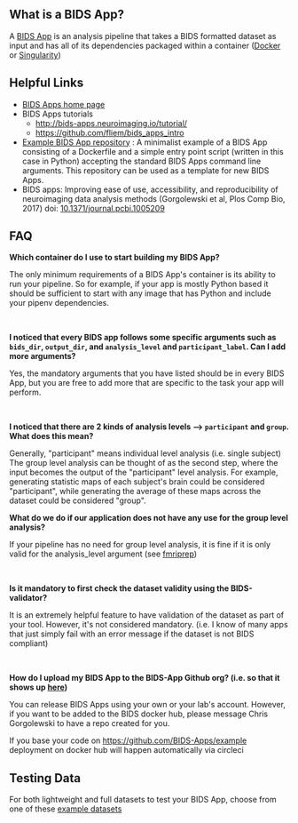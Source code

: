 ## What is a BIDS App?

A [BIDS App](http://bids-apps.neuroimaging.io/) is an analysis pipeline that takes a BIDS formatted dataset as input and has all of its dependencies packaged within a container ([Docker](https://www.docker.com/) or [Singularity](https://singularity.lbl.gov/))

## Helpful Links

* [BIDS Apps home page](http://bids-apps.neuroimaging.io/)
* BIDS Apps tutorials
  * http://bids-apps.neuroimaging.io/tutorial/
  * https://github.com/fliem/bids_apps_intro
* [Example BIDS App repository](https://github.com/BIDS-Apps/example) : A minimalist example of a BIDS App consisting of a Dockerfile and a simple entry point script (written in this case in Python) accepting the standard BIDS Apps command line arguments. This repository can be used as a template for new BIDS Apps.
* BIDS apps: Improving ease of use, accessibility, and reproducibility of neuroimaging data analysis methods (Gorgolewski et al, Plos Comp Bio, 2017) doi: [10.1371/journal.pcbi.1005209](https://doi.org/10.1371/journal.pcbi.1005209)

## FAQ

**Which container do I use to start building my BIDS App?**

The only minimum requirements of a BIDS App's container is its ability to
run your pipeline. So for example, if your app is mostly Python based it should be sufficient to start
with any image that has Python and include your pipenv dependencies.

<br>

**I noticed that every BIDS app follows some specific arguments such as `bids_dir`, `output_dir`, and `analysis_level` and `participant_label`. Can I add more arguments?**

Yes, the mandatory arguments that you have listed should be in every BIDS App, but 
you are free to add more that are specific to the task your app will perform.

<br>

**I noticed that there are 2 kinds of analysis levels --> `participant` and `group`. What does this mean?**

Generally, "participant" means individual level analysis (i.e. single subject)
The group level analysis can be thought of as the second step, where the input becomes
the output of the "participant" level analysis.
For example, generating statistic maps of each subject's brain could be considered "participant",
while generating the average of these maps across the dataset could be considered "group".

**What do we do if our application does not have any use for the group level analysis?**

If your pipeline has no need for group level analysis, it is fine if it is only valid
for the analysis_level argument (see [fmriprep](http://fmriprep.readthedocs.io/en/latest/usage.html))

<br>

**Is it mandatory to first check the dataset validity using the BIDS-validator?**

It is an extremely helpful feature to have validation of the dataset as part of your tool. However, it's not considered mandatory. (i.e. I know of many apps that just simply fail with an error message if the dataset is not BIDS compliant)

<br>

**How do I upload my BIDS App to the BIDS-App Github org? (i.e. so that it shows up [here](http://bids-apps.neuroimaging.io/apps/))**

You can release BIDS Apps using your own or your lab's account. However, if you want to be added to the BIDS docker hub, please message Chris Gorgolewski to have a repo created for you.

If you base your code on https://github.com/BIDS-Apps/example deployment on docker hub will happen automatically via circleci

## Testing Data

For both lightweight and full datasets to test your BIDS App, choose from one of these [example datasets](https://github.com/INCF/BIDS-Starter-Kit/wiki/Dataset-Examples)